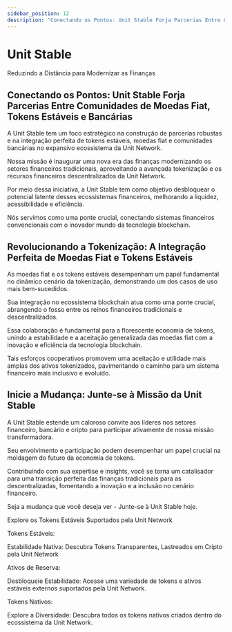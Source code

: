 ```yaml
---
sidebar_position: 12
description: "Conectando os Pontos: Unit Stable Forja Parcerias Entre Comunidades de Moedas Fiat, Tokens Estáveis e Bancárias."
---
```


# Unit Stable

Reduzindo a Distância para Modernizar as Finanças

## Conectando os Pontos: Unit Stable Forja Parcerias Entre Comunidades de Moedas Fiat, Tokens Estáveis e Bancárias

A Unit Stable tem um foco estratégico na construção de parcerias robustas e na integração perfeita de tokens estáveis, moedas fiat e comunidades bancárias no expansivo ecossistema da Unit Network.

Nossa missão é inaugurar uma nova era das finanças modernizando os setores financeiros tradicionais, aproveitando a avançada tokenização e os recursos financeiros descentralizados da Unit Network.

Por meio dessa iniciativa, a Unit Stable tem como objetivo desbloquear o potencial latente desses ecossistemas financeiros, melhorando a liquidez, acessibilidade e eficiência.

Nós servimos como uma ponte crucial, conectando sistemas financeiros convencionais com o inovador mundo da tecnologia blockchain.

## Revolucionando a Tokenização: A Integração Perfeita de Moedas Fiat e Tokens Estáveis

As moedas fiat e os tokens estáveis desempenham um papel fundamental no dinâmico cenário da tokenização, demonstrando um dos casos de uso mais bem-sucedidos.

Sua integração no ecossistema blockchain atua como uma ponte crucial, abrangendo o fosso entre os reinos financeiros tradicionais e descentralizados.

Essa colaboração é fundamental para a florescente economia de tokens, unindo a estabilidade e a aceitação generalizada das moedas fiat com a inovação e eficiência da tecnologia blockchain.

Tais esforços cooperativos promovem uma aceitação e utilidade mais amplas dos ativos tokenizados, pavimentando o caminho para um sistema financeiro mais inclusivo e evoluído.

## Inicie a Mudança: Junte-se à Missão da Unit Stable

A Unit Stable estende um caloroso convite aos líderes nos setores financeiro, bancário e cripto para participar ativamente de nossa missão transformadora.

Seu envolvimento e participação podem desempenhar um papel crucial na moldagem do futuro da economia de tokens.

Contribuindo com sua expertise e insights, você se torna um catalisador para uma transição perfeita das finanças tradicionais para as descentralizadas, fomentando a inovação e a inclusão no cenário financeiro.

Seja a mudança que você deseja ver - Junte-se à Unit Stable hoje.

Explore os Tokens Estáveis Suportados pela Unit Network

<div class="docs-grid-alt">
  <div class="docs-card-alt">
    <div class="docs-card-alt-header">
      <span>Tokens Estáveis:</span>
    </div>
    <div class="docs-card-alt-description">
      <p>
        Estabilidade Nativa: Descubra Tokens Transparentes, Lastreados em Cripto pela Unit Network
      </p>
    </div>
  </div>
  <div class="docs-card-alt">
    <div class="docs-card-alt-header">
      <span>Ativos de Reserva:</span>
    </div>
    <div class="docs-card-alt-description">
      <p>
        Desbloqueie Estabilidade: Acesse uma variedade de tokens e ativos estáveis externos suportados pela Unit Network.
      </p>
    </div>
  </div>
  <div class="docs-card-alt">
    <div class="docs-card-alt-header">
      <span>Tokens Nativos:</span>
    </div>
    <div class="docs-card-alt-description">
      <p>
        Explore a Diversidade: Descubra todos os tokens nativos criados dentro do ecossistema da Unit Network.
      </p>
    </div>
  </div>
</div>
